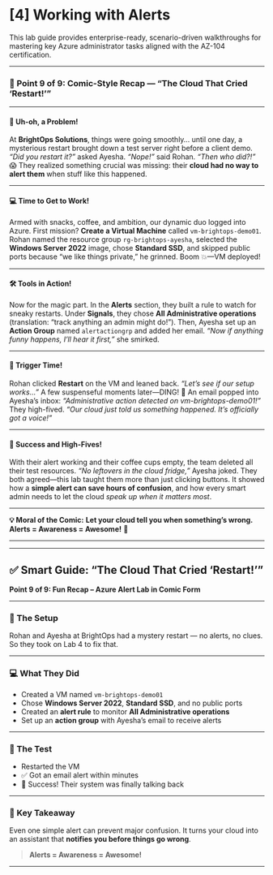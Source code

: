 # [4] Working with Alerts

This lab guide provides enterprise-ready, scenario-driven walkthroughs for mastering key Azure administrator tasks aligned with the AZ-104 certification.

---
### 🔹 Point 9 of 9: Comic-Style Recap — “The Cloud That Cried ‘Restart!’”

---

#### 🧨 Uh-oh, a Problem!

At **BrightOps Solutions**, things were going smoothly… until one day, a mysterious restart brought down a test server right before a client demo. *“Did you restart it?”* asked Ayesha. *“Nope!”* said Rohan. *“Then who did?!”* 😱 They realized something crucial was missing: their **cloud had no way to alert them** when stuff like this happened.

---

#### 💻 Time to Get to Work!

Armed with snacks, coffee, and ambition, our dynamic duo logged into Azure. First mission? **Create a Virtual Machine** called `vm-brightops-demo01`. Rohan named the resource group `rg-brightops-ayesha`, selected the **Windows Server 2022** image, chose **Standard SSD**, and skipped public ports because “we like things private,” he grinned. Boom 💥—VM deployed!

---

#### 🛠️ Tools in Action!

Now for the magic part. In the **Alerts** section, they built a rule to watch for sneaky restarts. Under **Signals**, they chose **All Administrative operations** (translation: “track anything an admin might do!”). Then, Ayesha set up an **Action Group** named `alertactiongrp` and added her email. *“Now if anything funny happens, I’ll hear it first,”* she smirked.

---

#### 🔁 Trigger Time!

Rohan clicked **Restart** on the VM and leaned back. *“Let’s see if our setup works…”* A few suspenseful moments later—DING! 💌 An email popped into Ayesha’s inbox: *“Administrative action detected on vm-brightops-demo01!”* They high-fived. *“Our cloud just told us something happened. It’s officially got a voice!”*

---

#### 🎉 Success and High-Fives!

With their alert working and their coffee cups empty, the team deleted all their test resources. *“No leftovers in the cloud fridge,”* Ayesha joked. They both agreed—this lab taught them more than just clicking buttons. It showed how a **simple alert can save hours of confusion**, and how every smart admin needs to let the cloud *speak up when it matters most*.

---

**💡 Moral of the Comic:**
**Let your cloud tell you when something’s wrong. Alerts = Awareness = Awesome!** 🚀


---
---

## ✅ Smart Guide: “The Cloud That Cried ‘Restart!’”

**Point 9 of 9: Fun Recap – Azure Alert Lab in Comic Form**

---

### 🧩 The Setup

Rohan and Ayesha at BrightOps had a mystery restart — no alerts, no clues. So they took on Lab 4 to fix that.

---

### 💻 What They Did

* Created a VM named `vm-brightops-demo01`
* Chose **Windows Server 2022**, **Standard SSD**, and no public ports
* Created an **alert rule** to monitor **All Administrative operations**
* Set up an **action group** with Ayesha’s email to receive alerts

---

### 🔁 The Test

* Restarted the VM
* ✅ Got an email alert within minutes
* 🎉 Success! Their system was finally talking back

---

### 🎯 Key Takeaway

Even one simple alert can prevent major confusion. It turns your cloud into an assistant that **notifies you before things go wrong**.

> **Alerts = Awareness = Awesome!**

---

